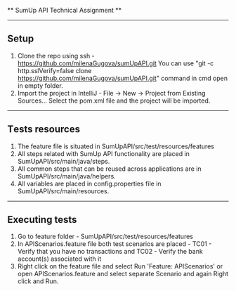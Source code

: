 ** SumUp API Technical Assignment **


---

## Setup

1. Clone the repo using ssh - https://github.com/milenaGugova/sumUpAPI.git
     You can use "git -c http.sslVerify=false clone https://github.com/milenaGugova/sumUpAPI.git" command in cmd open in empty folder.
2. Import the project in IntelliJ - File -> New -> Project from Existing Sources... Select the pom.xml file and the project will be imported.

---

## Тests resources

1. The feature file is situated in SumUpAPI/src/test/resources/features
2. All steps related with SumUp API functionality are placed in SumUpAPI/src/main/java/steps.
3. All common steps that can be reused across applications are in SumUpAPI/src/main/java/helpers.
4. All variables are placed in config.properties file in SumUpAPI/src/main/resources.

---

## Executing tests

1. Go to feature folder - SumUpAPI/src/test/resources/features
2. In APIScenarios.feature file both test scenarios are placed - TC01 - Verify that you have no transactions and TC02 - Verify the bank account(s) associated with it
3. Right click on the feature file and select Run 'Feature: APIScenarios' or open APIScenarios.feature and select separate Scenario and again Right click and Run.
